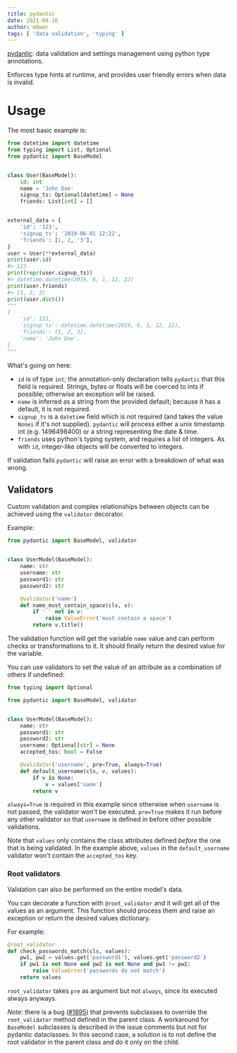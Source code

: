 ```yaml
---
title: pydantic
date: 2021-08-16
author: m0wer
tags: [ 'data validation', 'typing' ]
---
```


[pydantic](https://pydantic-docs.helpmanual.io/): data validation and settings
management using python type annotations.

Enforces type hints at runtime, and provides user friendly errors when data is
invalid.

# Usage

The most basic example is:

```python
from datetime import datetime
from typing import List, Optional
from pydantic import BaseModel


class User(BaseModel):
    id: int
    name = 'John Doe'
    signup_ts: Optional[datetime] = None
    friends: List[int] = []


external_data = {
    'id': '123',
    'signup_ts': '2019-06-01 12:22',
    'friends': [1, 2, '3'],
}
user = User(**external_data)
print(user.id)
#> 123
print(repr(user.signup_ts))
#> datetime.datetime(2019, 6, 1, 12, 22)
print(user.friends)
#> [1, 2, 3]
print(user.dict())
"""
{
    'id': 123,
    'signup_ts': datetime.datetime(2019, 6, 1, 12, 22),
    'friends': [1, 2, 3],
    'name': 'John Doe',
}
"""
```

What's going on here:

* `id` is of type `int`; the annotation-only declaration tells `pydantic` that
  this field is required. Strings, bytes or floats will be coerced to ints if
  possible; otherwise an exception will be raised.
* `name` is inferred as a string from the provided default; because it has a
  default, it is not required.
* `signup_ts` is a `datetime` field which is not required (and takes the value
  `Nonei` if it's not supplied). `pydantic` will process either a unix
  timestamp int (e.g. 1496498400) or a string representing the date & time.
* `friends` uses python's typing system, and requires a list of integers.
  As with `id`, integer-like objects will be converted to integers.

If validation fails `pydantic` will raise an error with a breakdown of what
was wrong.

## Validators

Custom validation and complex relationships between objects can be achieved
using the `validator` decorator.

Example:

```python
from pydantic import BaseModel, validator


class UserModel(BaseModel):
    name: str
    username: str
    password1: str
    password2: str

    @validator('name')
    def name_must_contain_space(cls, v):
        if ' ' not in v:
            raise ValueError('must contain a space')
        return v.title()
```

The validation function will get the variable `name` value and can perform
checks or transformations to it. It should finally return the desired value
for the variable.

You can use validators to set the value of an attribute as a combination
of others if undefined:

```python
from typing import Optional

from pydantic import BaseModel, validator


class UserModel(BaseModel):
    name: str
    password1: str
    password2: str
    username: Optional[str] = None
    accepted_tos: bool = False

    @validator('username', pre=True, always=True)
    def default_username(cls, v, values):
        if v is None:
            v = values['name']
        return v
```

`always=True` is required in this example since otherwise when `username` is
not passed, the validator won't be executed. `pre=True` makes it run before
any other validator so that `username` is defined in before other possible
validations.

Note that `values` only contains the class attributes defined *before* the
one that is being validated. In the example above, `values` in the
`default_username` validator won't contain the `accepted_tos` key.

### Root validators

Validation can also be performed on the entire model's data.

You can decorate a function with `@root_validator` and it will get all of the
values as an argument. This function should process them and raise an exception
or return the desired values dictionary.

For example:

```python
@root_validator
def check_passwords_match(cls, values):
    pw1, pw2 = values.get('password1'), values.get('password2')
    if pw1 is not None and pw2 is not None and pw1 != pw2:
        raise ValueError('passwords do not match')
    return values
```

`root_validator` takes `pre` as argument but not `always`, since its executed
always anyways.

*Note*: there is a bug
([#1895](https://github.com/samuelcolvin/pydantic/issues/1895))
that prevents subclasses to override the `root_validator` method defined in
the parent class. A workaround for `BaseModel` subclasses is described in the
issue comments but not for pydantic dataclasses. In this second case, a
solution is to not define the root validator in the parent class and do it
only on the child.
